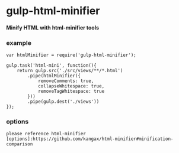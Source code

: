 # gulp-html-minifier

#### Minify HTML with html-minifier tools

### example

    var htmlMinifier = require('gulp-html-minifier');

    gulp.task('html-mini', function(){
        return gulp.src('./src/views/**/*.html')
            .pipe(htmlMinifier({
                removeComments: true,
                collapseWhitespace: true,
                removeTagWhitespace: true
            }))
            .pipe(gulp.dest('./views'))
    });
    
### options
    
    please reference html-minifier [options]:https://github.com/kangax/html-minifier#minification-comparison
    
    
[id]: <http://example.com/>  "Optional Title Here"